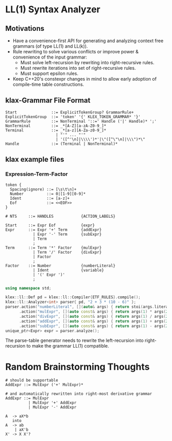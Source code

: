
# LL(1) Syntax Analyzer

## Motivations

- Have a convenience-first API for generating and analyzing context free grammars (of type LL(1) and LL(k)).
- Rule rewriting to solve various conflicts or improve power & convenience of the input grammar:
  - Must solve left-recursion by rewriting into right-recursive rules.
  - Must rewrite iterations into set of right-recursive rules.
  - Must support epsilon rules.
- Keep C++20's constexpr changes in mind to allow early adoption of compile-time table constructions.

## klax-Grammar File Format

```
Start               ::= ExplicitTokenGroup? GrammarRule+
ExplicitTokenGroup  ::= 'token' '{' KLEX_TOKEN_GRAMMAR* '}'
GrammarRule         ::= NonTerminal '::=' Handle ('|' Handle)* ';'
NonTerminal         ::= _*[A-Z][a-zA-Z0-9_]*
Terminal            ::= _*[a-z][A-Za-z0-9_]*
                      | "'" ... "'"
                      | '([^'\n]|\\\\')*'|\"([^\"\n]|\\\")*\"
Handle              ::= (Terminal | NonTerminal)*
```

## klax example files

### Expression-Term-Factor

```
token {
  Spacing(ignore) ::= [\s\t\n]+
  Number          ::= 0|[1-9][0-9]*
  Ident           ::= [a-z]+
  Eof             ::= <<EOF>>
}

# NTS     ::= HANDLES            {ACTION_LABELS}

Start     ::= Expr Eof           {expr}
Expr      ::= Expr '+' Term      {addExpr}
            | Expr '-' Term      {subExpr}
            | Term
            ;
Term      ::= Term '*' Factor    {mulExpr}
            | Term '/' Factor    {divExpr}
            | Factor
            ;
Factor    ::= Number             {numberLiteral}
            | Ident              {variable}
            | '(' Expr ')'
            ;
```

```cpp
using namespace std;

klex::ll::Def pd = klex::ll::Compiler{ETF_RULES}.compile();
klex::ll::Analyzer<int> parser{ pd, "2 + 3 * (10 - 6)" };
parser.action("numberLiteral", [](auto& args) { return stoi(args.literal(1)); })
      .action("mulExpr", [](auto const& args) { return args(1) * args(2); })
      .action("divExpr", [](auto const& args) { return args(1) / args(2); })
      .action("addExpr", [](auto const& args) { return args(1) + args(2); })
      .action("subExpr", [](auto const& args) { return args(1) - args(2); });
unique_ptr<Expr> expr = parser.analyze();
```

The parse-table generator needs to rewrite the left-recursion into right-recursion to make
the grammar LL(1) compatible.

# Random Brainstorming Thoughts

```
# should be supportable
AddExpr ::= MulExpr ('+' MulExpr)*

# and automatically rewritten into right-most derivative grammar
AddExpr ::= MulExpr
          | MulExpr '+' AddExpr
          | MulExpr '-' AddExpr

A  -> aX*b
   into
A  -> ab
    | aX'b
X' -> X X'?
```
